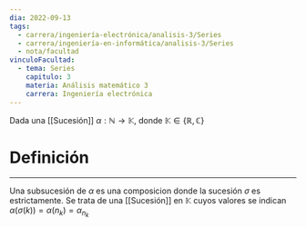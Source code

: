 ```yaml
---
dia: 2022-09-13
tags:
  - carrera/ingeniería-electrónica/analisis-3/Series
  - carrera/ingeniería-en-informática/analisis-3/Series
  - nota/facultad
vinculoFacultad:
  - tema: Series
    capitulo: 3
    materia: Análisis matemático 3
    carrera: Ingeniería electrónica
---
```

Dada una [[Sucesión]] $\alpha : \mathbb{N} \to \mathbb{K}$, donde $\mathbb{K} \in \{ \mathbb{R}, \mathbb{C} \}$ 

# Definición
---
Una subsucesión de $\alpha$ es una composicion donde la sucesión $\sigma$ es estrictamente. Se trata de una [[Sucesión]] en $\mathbb{K}$ cuyos valores se indican $\alpha(\sigma(k)) = \alpha(n_k) = \alpha_{n_k}$ 

